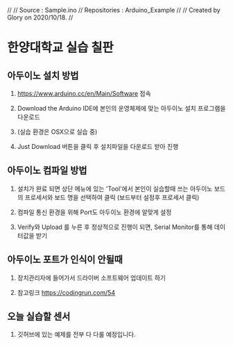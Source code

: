 //
//  Source : Sample.ino
//  Repositories : Arduino_Example
//
//  Created by Glory on 2020/10/18.
//
# 한양대학교 실습 칠판


## 아두이노 설치 방법

1. https://www.arduino.cc/en/Main/Software 접속

2. Download the Arduino IDE에 본인의 운영체제에 맞는 아두이노 설치 프로그램을 다운로드

3. (실습 환경은 OSX으로 실습 중)

4. Just Download 버튼을 클릭 후 설치파일을 다운로드 받아 진행


## 아두이노 컴파일 방법

1. 설치가 완료 되면 상단 메뉴에 있는 'Tool'에서 본인이 실습할때 쓰는 아두이노 보드의 프로세서와 보드 명을 선택하여 클릭 (보드부터 설정후 프로세서 클릭)

2. 컴파일 통신 환경을 위해 Port도 아두이노 환경에 알맞게 설정

3. Verify와 Upload 를 누른 후 정상적으로 진행이 되면, Serial Monitor를 통해 데이터값을 받기


## 아두이노 포트가 인식이 안될때

1. 장치관리자에 들어가서 드라이버 소프트웨어 업데이트 하기

2. 참고링크 https://codingrun.com/54

## 오늘 실습할 센서

1. 깃허브에 있는 예제를 전부 다 다룰 예정입니다.

## 